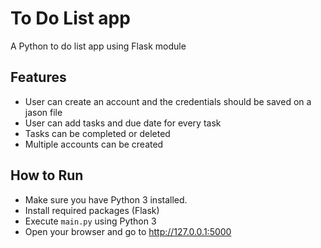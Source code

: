 # To Do List app
A Python to do list app using Flask module

## Features
- User can create an account and the credentials should be saved on a jason file
- User can add tasks and due date for every task
- Tasks can be completed or deleted
- Multiple accounts can be created

## How to Run
- Make sure you have Python 3 installed.  
- Install required packages (Flask)
- Execute `main.py` using Python 3
- Open your browser and go to http://127.0.0.1:5000

